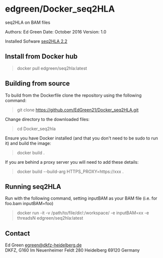 edgreen/Docker_seq2HLA
======================

seq2HLA on BAM files

Authors: Ed Green 
Date: October 2016
Version: 1.0 

Installed Sofware
[seq2HLA 2.2](http://tron-mainz.de/tron-facilities/computational-medicine/seq2hla/)

Install from Docker hub
-----------------------
> docker pull edgreen/seq2hla:latest


Building from source
--------------------
  To build from the Dockerfile clone the repository using the following command:
> git clone https://github.com/EdGreen21/Docker_seq2HLA.git

  Change directory to the downloaded files:
> cd Docker_seq2hla

  Ensure you have Docker installed (and that you don't need to be sudo to run it) and build the image:
> docker build .

  If you are behind a proxy server you will need to add these details:
> docker build --build-arg HTTPS_PROXY=https://xxx .


Running seq2HLA
---------------
  Run with the following command, setting inputBAM as your BAM file (i.e. for foo.bam inputBAM=foo)
> docker run -it -v /path/to/file/dir/:/workspace/ -e inputBAM=xx -e threadsN edgreen/seq2hla:latest



Contact
-------------
  Ed Green
  egreen@dkfz-heidelberg.de  
  DKFZ, 
  G160
  Im Neuenheimer Feldt 280
  Heidelberg 69120
  Germany
